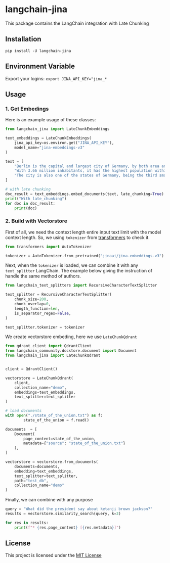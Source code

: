 # langchain-jina
This package contains the LangChain integration with Late Chunking


## Installation
`pip install -U langchain-jina`

## Environment Variable

Export your logins:
`export JINA_API_KEY="jina_*`

## Usage
### 1. Get Embedings
Here is an example usage of these classes:
```python
from langchain_jina import LateChunkEmbeddings

text_embeddings = LateChunkEmbeddings(
    jina_api_key=os.environ.get("JINA_API_KEY"),
    model_name="jina-embeddings-v3"
)

text = [
    "Berlin is the capital and largest city of Germany, by both area and population.",
    "With 3.66 million inhabitants, it has the highest population within its city limits of any city in the European Union.",
    "The city is also one of the states of Germany, being the third smallest state in the country by area.",
]

# with late chunking
doc_result = text_embeddings.embed_documents(text, late_chunking=True)
print("With late_chunking")
for doc in doc_result:
    print(doc)
```

### 2. Build with Vectorstore
First of all, we need the context length entire input text limit with the model context length. So, we using `tokenizer` from [transformers](https://huggingface.co/docs/transformers/en/index) to check it.
```python
from transformers import AutoTokenizer

tokenizer = AutoTokenizer.from_pretrained("jinaai/jina-embeddings-v3")
```

Next, when the `tokenizer` is loaded, we can combine it with any `text_splitter` LangChain. The example below giving the instruction of handle the same method of authors.
```python
from langchain_text_splitters import RecursiveCharacterTextSplitter

text_splitter = RecursiveCharacterTextSplitter(
    chunk_size=200,
    chunk_overlap=0,
    length_function=len,
    is_separator_regex=False,
)

text_splitter.tokenizer = tokenizer 
```

We create vectorstore embeding, here we use `LateChunkQdrant`
```python
from qdrant_client import QdrantClient
from langchain_community.docstore.document import Document
from langchain_jina import LateChunkQdrant


client = QdrantClient()

vectorstore = LateChunkQdrant(
    client, 
    collection_name="demo",
    embeddings=text_embeddings, 
    text_splitter=text_splitter
)

# load documents
with open("./state_of_the_union.txt") as f:
        state_of_the_union = f.read()

documents  = [
    Document(
        page_content=state_of_the_union, 
        metadata={"source": "state_of_the_union.txt"}
    ),
]

vectorstore = vectorstore.from_documents(
    documents=documents, 
    embedding=text_embeddings,
    text_splitter=text_splitter,
    path="test_db", 
    collection_name="demo"
)
```

Finally, we can combine with any purpose
```python
query = "What did the president say about ketanji brown jackson?" 
results = vectorstore.similarity_search(query, k=3)

for res in results:
    print(f"* {res.page_content} [{res.metadata}]")
```

## License
This project is licensed under the [MIT License](./LICENSE)